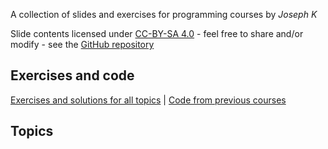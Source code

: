 A collection of slides and exercises for programming courses by _Joseph K_

Slide contents licensed under [CC-BY-SA 4.0](https://creativecommons.org/licenses/by-sa/4.0/) - feel free to share and/or modify - see the [GitHub repository](https://github.com/Joseph-knoebl/slides)

## Exercises and code

[Exercises and solutions for all topics](https://github.com/Joseph-knoebl/slides/tree/master/exercises) | [Code from previous courses](https://github.com/Joseph-knoebl/courses-code)

## Topics
